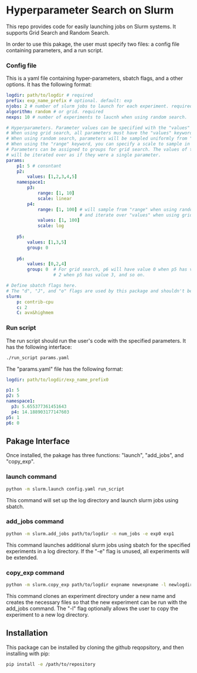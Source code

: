 # Hyperparameter Search on Slurm


This repo provides code for easily launching jobs on Slurm systems. It supports Grid Search and Random Search.

In order to use this pakage, the user must specify two files: a config file containing parameters, and a run script.

### Config file

This is a yaml file containing hyper-parameters, sbatch flags, and a other options. It has the following format:

```yaml
logdir: path/to/logdir # required
prefix: exp_name_prefix # optional. default: exp
njobs: 2 # number of slurm jobs to launch for each experiment. required
algorithm: random # or grid. required
nexps: 10 # number of experiments to laucnh when using random search.

# Hyperparameters. Parameter values can be specified with the "values" and "range" keywords.
# When using grid search, all parameters must have the "values" keyword or be constant.
# When using random search, parameters will be sampled uniformly from "range" if specified else "values".
# When using the "range" keyword, you can specify a scale to sample in (linear or log). 
# Parameters can be assigned to groups for grid search. The values of the grouped parameters
# will be iterated over as if they were a single parameter.
params: 
    p1: 5 # consntant
    p2:
        values: [1,2,3,4,5]
    namespace1:
        p3:
            range: [1, 10]
            scale: linear
        p4:
            range: [1, 100] # will sample from "range" when using random search,
                            # and iterate over "values" when using grid search.
            values: [1, 100]
            scale: log
    
    p5:
        values: [1,3,5]
        group: 0
    
    p6:
        values: [0,2,4]
        group: 0  # For grid search, p6 will have value 0 when p5 has value 1,
                  # 2 when p5 has value 3, and so on.

# Define sbatch flags here.
# The "d", "J", and "o" flags are used by this package and shouldn't be defined here.
slurm:
    p: contrib-cpu
    c: 2
    C: avx&highmem
```

### Run script

The run script should run the user's code with the specified parameters. It has the following interface:

```bash
./run_script params.yaml
```

The "params.yaml" file has the following format:

```yaml
logdir: path/to/logdir/exp_name_prefix0

p1: 5
p2: 5
namespace1:
  p3: 5.655377361451643
  p4: 14.188903177147603
p5: 1
p6: 0
```


## Pakage Interface

Once installed, the pakage has three functions: "launch", "add_jobs", and "copy_exp".

### launch command

```bash
python -m slurm.launch config.yaml run_script
```

This command will set up the log directory and launch slurm jobs using sbatch.

### add_jobs command

```bash
python -m slurm.add_jobs path/to/logdir -n num_jobs -e exp0 exp1
```

This command launches additional slurm jobs using sbatch for the specified experiments in a log directory. If the "-e" flag is unused, all experiments will be extended.

### copy_exp command

```bash
python -m slurm.copy_exp path/to/logdir expname newexpname -l newlogdir
```

This command clones an experiment directory under a new name and creates the necessary files so that the new experiment can be run with the add_jobs command. The "-l" flag optionally allows the user to copy the experiment to a new log directory.


## Installation

This package can be installed by cloning the github reqopsitory, and then installing with pip:

```bash
pip install -e /path/to/repository
```
